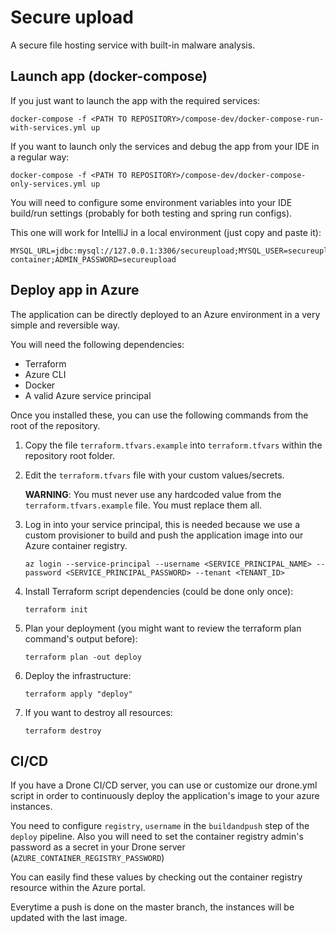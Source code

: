 # Secure upload
A secure file hosting service with built-in malware analysis.

## Launch app (docker-compose)

If you just want to launch the app with the required services:

```
docker-compose -f <PATH TO REPOSITORY>/compose-dev/docker-compose-run-with-services.yml up
```

If you want to launch only the services and debug the app from your IDE in a regular way:

```
docker-compose -f <PATH TO REPOSITORY>/compose-dev/docker-compose-only-services.yml up
```

You will need to configure some environment variables into your IDE build/run settings (probably for both testing and spring run configs).

This one will work for IntelliJ in a local environment (just copy and paste it):

```
MYSQL_URL=jdbc:mysql://127.0.0.1:3306/secureupload;MYSQL_USER=secureupload;MYSQL_PASSWORD=DatabasePassword12345;SMTP_HOST=127.0.0.1;SMTP_PORT=1025;SMTP_USER=secureupload@secureupload.com;SMTP_PASSWORD=SmtpPassword12345;ADMIN_EMAIL=admin@secureupload.com;JWT_SECRET=SecretForDevOnly;AZURE_STORAGE_CONNECTION_STRING=DefaultEndpointsProtocol=https\;AccountName=devstoreaccount1\;AccountKey=Eby8vdM02xNOcqFlqUwJPLlmEtlCDXJ1OUzFT50uSRZ6IFsuFq2UVErCz4I6tq/K1SZFPTOtr/KBHBeksoGMGw==\;BlobEndpoint=https://storage:10000/devstoreaccount1\;fefe;AZURE_STORAGE_CONTAINER_NAME=my-container;ADMIN_PASSWORD=secureupload
```

## Deploy app in Azure

The application can be directly deployed to an Azure environment in a very simple and reversible way.

You will need the following dependencies:

* Terraform
* Azure CLI
* Docker
* A valid Azure service principal

Once you installed these, you can use the following commands from the root of the repository.

1. Copy the file ```terraform.tfvars.example``` into ```terraform.tfvars``` within the repository root folder.

1. Edit the ```terraform.tfvars``` file with your custom values/secrets. 

    **WARNING**: You must never use any hardcoded value from the ```terraform.tfvars.example``` file. You must replace them all.
    
1. Log in into your service principal, this is needed because we use a custom provisioner to build and push the application image into our Azure container registry.
    ```
    az login --service-principal --username <SERVICE_PRINCIPAL_NAME> --password <SERVICE_PRINCIPAL_PASSWORD> --tenant <TENANT_ID>
    ```
1. Install Terraform script dependencies (could be done only once):
    ```
    terraform init
    ```
1. Plan your deployment (you might want to review the terraform plan command's output before):
    ```
   terraform plan -out deploy
    ```
1. Deploy the infrastructure:
   ```
   terraform apply "deploy"
   ```
1. If you want to destroy all resources:
   ```
   terraform destroy
   ```
## CI/CD

If you have a Drone CI/CD server, you can use or customize our drone.yml script in order to continuously deploy the application's image to your azure instances.

You need to configure ``registry``, ``username`` in the ``buildandpush`` step of the ``deploy`` pipeline. Also you will need to set the container registry admin's password as a secret in your Drone server (```AZURE_CONTAINER_REGISTRY_PASSWORD```)

You can easily find these values by checking out the container registry resource within the Azure portal.

Everytime a push is done on the master branch, the instances will be updated with the last image.